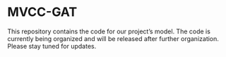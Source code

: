 # MVCC-GAT
This repository contains the code for our project’s model. The code is currently being organized and will be released after further organization. Please stay tuned for updates.
